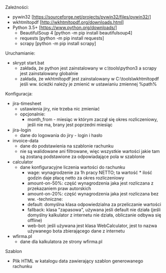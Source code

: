 Zależności:
- pywin32               [https://sourceforge.net/projects/pywin32/files/pywin32/]
- wkhtmltopdf           [http://wkhtmltopdf.org/downloads.html]
- Python 3.5+           [https://www.python.org/downloads/]
    - BeautifulSoup 4   [python -m pip install beautifulsoup4]
    - requests          [python -m pip install requests]
    - scrapy            [python -m pip install scrapy]

Uruchamianie:
- skrypt start.bat
    - zakłada, że python jest zainstalowany w c:\tools\python3 a scrapy jest zainstalowany globalnie
    - zakłada, że wkhtmltopdf jest zainstalowany w C:\tools\wkhtmltopdf  
    jeśli ww. ścieżki należy je zmienić w ustawianiu zmiennej %path%

Konfiguracja:
- jira-timesheet
    - ustawienia jiry, nie trzeba nic zmieniać
    - opcjonalnie:
        - month_from - miesiąc w którym zaczął się okres rozliczeniowy, jeśli nie ma, brany jest poprzedni miesiąc
- jira-login
    - dane do logowania do jiry - login i hasło
- invoice-data
    - dane do podstawienia na szablonie rachunku
    - nie są walidowane ani filtrowane, więc wszystkie wartości jakie tam są zostaną podstawione za odpowiadające pola w szablonie
- calculator
    - dane konfiguracyjne liczenia wartości do rachunku
        - wage: wynagrodzenie za 1h pracy NETTO; ta wartość * ilość godzin daje płacę netto za okres rozliczeniowy
        - amount-on-50%: część wynagrodzenia jaka jest rozliczana z przekazaniem praw autorskich
        - amount-on-20%: część wynagrodzenia jaka jest rozliczana bez ww.
    -techniczne:
        - default: domyślna klasa odpowiedzialna za przeliczanie wartości
        - fallback: klasa "zapasowa", używana jeśli default nie działa (jeśli domyślny kalkulator z internetu nie działa, obliczanie odbywa się offline)
        - web-bot: jeśli używana jest klasa WebCalculator, jest to nazwa używanego bota zbierającego dane z internetu
- wfirma.pl
    - dane dla kalkulatora ze strony wfirma.pl
    
Szablon
- Plik HTML w katalogu data zawierający szablon generowanego rachunku